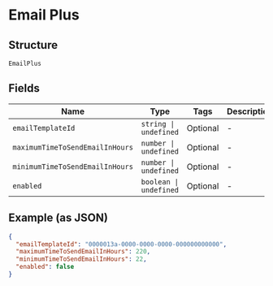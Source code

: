
# Email Plus

## Structure

`EmailPlus`

## Fields

| Name | Type | Tags | Description |
|  --- | --- | --- | --- |
| `emailTemplateId` | `string \| undefined` | Optional | - |
| `maximumTimeToSendEmailInHours` | `number \| undefined` | Optional | - |
| `minimumTimeToSendEmailInHours` | `number \| undefined` | Optional | - |
| `enabled` | `boolean \| undefined` | Optional | - |

## Example (as JSON)

```json
{
  "emailTemplateId": "0000013a-0000-0000-0000-000000000000",
  "maximumTimeToSendEmailInHours": 220,
  "minimumTimeToSendEmailInHours": 22,
  "enabled": false
}
```

